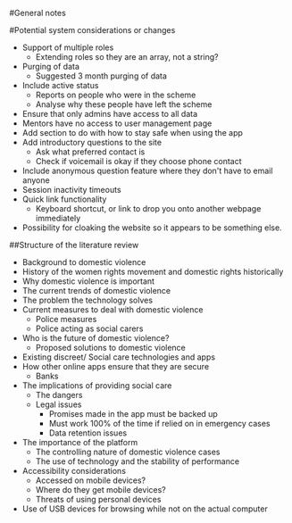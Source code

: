 #General notes

#Potential system considerations or changes

* Support of multiple roles
	* Extending roles so they are an array, not a string?
* Purging of data 
	* Suggested 3 month purging of data
* Include active status
	* Reports on people who were in the scheme
	* Analyse why these people have left the scheme
* Ensure that only admins have access to all data
* Mentors have no access to user management page
* Add section to do with how to stay safe when using the app
* Add introductory questions to the site
	* Ask what preferred contact is
	* Check if voicemail is okay if they choose phone contact
* Include anonymous question feature where they don't have to email anyone
* Session inactivity timeouts
* Quick link functionality
	* Keyboard shortcut, or link to drop you onto another webpage immediately
* Possibility for cloaking the website so it appears to be something else.

##Structure of the literature review

* Background to domestic violence
* History of the women rights movement and domestic rights historically
* Why domestic violence is important
* The current trends of domestic violence
* The problem the technology solves
* Current measures to deal with domestic violence
	* Police measures
	* Police acting as social carers
* Who is the future of domestic violence?
	* Proposed solutions to domestic violence
* Existing discreet/ Social care technologies and apps
* How other online apps ensure that they are secure
	* Banks
* The implications of providing social care
	* The dangers
	* Legal issues
		* Promises made in the app must be backed up
		* Must work 100% of the time if relied on in emergency cases
		* Data retention issues
* The importance of the platform
	* The controlling nature of domestic violence cases
	* The use of technology and the stability of performance
* Accessibility considerations
	* Accessed on mobile devices?
	* Where do they get mobile devices?
	* Threats of using personal devices
* Use of USB devices for browsing while not on the actual computer
